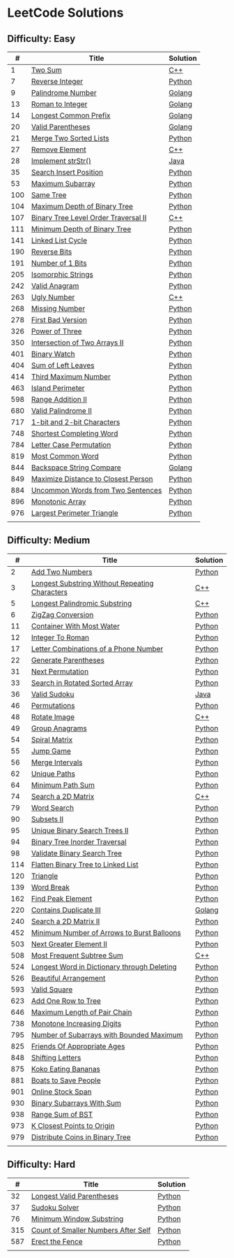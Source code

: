 # LeetCode Solutions

## Difficulty: Easy

| # | Title | Solution |
|---| ----- | -------- |
|1|[Two Sum](https://leetcode.com/problems/two-sum/description/)|[C++](https://github.com/hsuanhauliu/leetcode-solutions/tree/master/easy/two-sum)|
|7|[Reverse Integer](https://leetcode.com/problems/reverse-integer/)|[Python](https://github.com/hsuanhauliu/leetcode-solutions/tree/master/easy/reverse-integer)|
|9|[Palindrome Number](https://leetcode.com/problems/palindrome-number/)|[Golang](https://github.com/hsuanhauliu/leetcode-solutions/tree/master/easy/palindrome-number)|
|13|[Roman to Integer](https://leetcode.com/problems/roman-to-integer/)|[Golang](https://github.com/hsuanhauliu/leetcode-solutions/tree/master/easy/roman-to-integer)|
|14|[Longest Common Prefix](https://leetcode.com/problems/longest-common-prefix/)|[Golang](https://github.com/hsuanhauliu/leetcode-solutions/tree/master/easy/longest-common-prefix)|
|20|[Valid Parentheses](https://leetcode.com/problems/valid-parentheses/)|[Golang](https://github.com/hsuanhauliu/leetcode-solutions/tree/master/easy/valid-parentheses)|
|21|[Merge Two Sorted Lists](https://leetcode.com/problems/merge-two-sorted-lists/)|[Python](https://github.com/hsuanhauliu/leetcode-solutions/tree/master/easy/merge-two-sorted-lists)|
|27|[Remove Element](https://leetcode.com/problems/remove-element/)|[C++](https://github.com/hsuanhauliu/leetcode-solutions/tree/master/easy/remove-element)|
|28|[Implement strStr()](https://leetcode.com/problems/implement-strstr/description/)|[Java](https://github.com/hsuanhauliu/leetcode-solutions/tree/master/easy/implement-strStr)|
|35|[Search Insert Position](https://leetcode.com/problems/search-insert-position/)|[Python](https://github.com/hsuanhauliu/leetcode-solutions/tree/master/easy/search-insert-position)|
|53|[Maximum Subarray](https://leetcode.com/problems/maximum-subarray/)|[Python](https://github.com/hsuanhauliu/leetcode-solutions/tree/master/easy/maximum-subarray)|
|100|[Same Tree](https://leetcode.com/problems/same-tree/)|[Python](https://github.com/hsuanhauliu/leetcode-solutions/tree/master/easy/same-tree)|
|104|[Maximum Depth of Binary Tree](https://leetcode.com/problems/maximum-depth-of-binary-tree/description/)|[Python](https://github.com/hsuanhauliu/leetcode-solutions/tree/master/easy/maximum-depth-of-binary-tree)|
|107|[Binary Tree Level Order Traversal II](https://leetcode.com/problems/binary-tree-level-order-traversal-ii/description/)|[C++](https://github.com/hsuanhauliu/leetcode-solutions/tree/master/easy/binary-tree-level-order-traversal-II)|
|111|[Minimum Depth of Binary Tree](https://leetcode.com/problems/minimum-depth-of-binary-tree/description/)|[Python](https://github.com/hsuanhauliu/leetcode-solutions/tree/master/easy/minimum-depth-of-binary-tree)|
|141|[Linked List Cycle](https://leetcode.com/problems/linked-list-cycle/)|[Python](https://github.com/hsuanhauliu/leetcode-solutions/tree/master/easy/linked-list-cycle)|
|190|[Reverse Bits](https://leetcode.com/problems/reverse-bits/)|[Python](https://github.com/hsuanhauliu/leetcode-solutions/tree/master/easy/reverse-bits)|
|191|[Number of 1 Bits](https://leetcode.com/problems/number-of-1-bits/)|[Python](https://github.com/hsuanhauliu/leetcode-solutions/tree/master/easy/number-of-1-bits)|
|205|[Isomorphic Strings](https://leetcode.com/problems/isomorphic-strings/)|[Python](https://github.com/hsuanhauliu/leetcode-solutions/tree/master/easy/isomorphic-strings)|
|242|[Valid Anagram](https://leetcode.com/problems/valid-anagram/)|[Python](https://github.com/hsuanhauliu/leetcode-solutions/tree/master/easy/valid-anagram)|
|263|[Ugly Number](https://leetcode.com/problems/ugly-number/description/)|[C++](https://github.com/hsuanhauliu/leetcode-solutions/tree/master/easy/ugly-number)|
|268|[Missing Number](https://leetcode.com/problems/missing-number/)|[Python](https://github.com/hsuanhauliu/leetcode-solutions/tree/master/easy/missing-number)|
|278|[First Bad Version](https://leetcode.com/problems/first-bad-version/)|[Python](https://github.com/hsuanhauliu/leetcode-solutions/tree/master/easy/first-bad-version)|
|326|[Power of Three](https://leetcode.com/problems/power-of-three/)|[Python](https://github.com/hsuanhauliu/leetcode-solutions/tree/master/easy/power-of-three)|
|350|[Intersection of Two Arrays II](https://leetcode.com/problems/intersection-of-two-arrays-ii/)|[Python](https://github.com/hsuanhauliu/leetcode-solutions/tree/master/easy/intersection-of-two-arrays-ii)|
|401|[Binary Watch](https://leetcode.com/problems/binary-watch/)|[Python](https://github.com/hsuanhauliu/leetcode-solutions/tree/master/easy/binary-watch)|
|404|[Sum of Left Leaves](https://leetcode.com/problems/sum-of-left-leaves/)|[Python](https://github.com/hsuanhauliu/leetcode-solutions/tree/master/easy/sum-of-left-leaves)|
|414|[Third Maximum Number](https://leetcode.com/problems/third-maximum-number/)|[Python](https://github.com/hsuanhauliu/leetcode-solutions/tree/master/easy/third-maximum-number)|
|463|[Island Perimeter](https://leetcode.com/problems/island-perimeter/)|[Python](https://github.com/hsuanhauliu/leetcode-solutions/tree/master/easy/island-perimeter)|
|598|[Range Addition II](https://leetcode.com/problems/range-addition-ii/)|[Python](https://github.com/hsuanhauliu/leetcode-solutions/tree/master/easy/range-addition-ii)|
|680|[Valid Palindrome II](https://leetcode.com/problems/valid-palindrome-ii/)|[Python](https://github.com/hsuanhauliu/leetcode-solutions/tree/master/easy/valid-palindrome-ii)|
|717|[1-bit and 2-bit Characters](https://leetcode.com/problems/1-bit-and-2-bit-characters/)|[Python](https://github.com/hsuanhauliu/leetcode-solutions/tree/master/easy/1-bit-and-2-bit-characters/)|
|748|[Shortest Completing Word](https://leetcode.com/problems/shortest-completing-word/)|[Python](https://github.com/hsuanhauliu/leetcode-solutions/tree/master/easy/shortest-completing-word)|
|784|[Letter Case Permutation](https://leetcode.com/problems/letter-case-permutation/)|[Python](https://github.com/hsuanhauliu/leetcode-solutions/tree/master/easy/letter-case-permutation)|
|819|[Most Common Word](https://leetcode.com/problems/most-common-word/)|[Python](https://github.com/hsuanhauliu/leetcode-solutions/tree/master/easy/most-common-word)|
|844|[Backspace String Compare](https://leetcode.com/problems/backspace-string-compare/description/)|[Golang](https://github.com/hsuanhauliu/leetcode-solutions/tree/master/easy/backspace-string-compare)|
|849|[Maximize Distance to Closest Person](https://leetcode.com/problems/maximize-distance-to-closest-person/description/)|[Python](https://github.com/hsuanhauliu/leetcode-solutions/tree/master/easy/max-distance-to-closest-person)|
|884|[Uncommon Words from Two Sentences](https://leetcode.com/problems/uncommon-words-from-two-sentences/description/)|[Python](https://github.com/hsuanhauliu/leetcode-solutions/tree/master/easy/uncommon-words-from-two-sentences)|
|896|[Monotonic Array](https://leetcode.com/problems/monotonic-array/)|[Python](https://github.com/hsuanhauliu/leetcode-solutions/tree/master/easy/monotonic-array)|
|976|[Largest Perimeter Triangle](https://leetcode.com/problems/largest-perimeter-triangle/)|[Python](https://github.com/hsuanhauliu/leetcode-solutions/tree/master/easy/largest-perimeter-triangle)|
||[]()|[]()|

## Difficulty: Medium

| # | Title | Solution |
|---| ----- | -------- |
|2|[Add Two Numbers](https://leetcode.com/problems/add-two-numbers/description/)|[Python](https://github.com/hsuanhauliu/leetcode-solutions/tree/master/medium/add-two-numbers)|
|3|[Longest Substring Without Repeating Characters](https://leetcode.com/problems/longest-substring-without-repeating-characters/)|[C++](https://github.com/hsuanhauliu/leetcode-solutions/tree/master/medium/longest-substring-without-repeating-characters)|
|5|[Longest Palindromic Substring](https://leetcode.com/problems/longest-palindromic-substring/)|[C++](https://github.com/hsuanhauliu/leetcode-solutions/tree/master/medium/longest-palindromic-substring)|
|6|[ZigZag Conversion](https://leetcode.com/problems/zigzag-conversion/description/)|[Python](https://github.com/hsuanhauliu/leetcode-solutions/tree/master/medium/zigzag-conversion)|
|11|[Container With Most Water](https://leetcode.com/problems/container-with-most-water/)|[Python](https://github.com/hsuanhauliu/leetcode-solutions/tree/master/medium/container-with-most-water)|
|12|[Integer To Roman](https://leetcode.com/problems/integer-to-roman/)|[Python](https://github.com/hsuanhauliu/leetcode-solutions/tree/master/medium/integer-to-roman)|
|17|[Letter Combinations of a Phone Number](https://leetcode.com/problems/letter-combinations-of-a-phone-number/)|[Python](https://github.com/hsuanhauliu/leetcode-solutions/tree/master/medium/letter-combinations-of-a-phone-number)|
|22|[Generate Parentheses](https://leetcode.com/problems/generate-parentheses/)|[Python](https://github.com/hsuanhauliu/leetcode-solutions/tree/master/medium/generate-parentheses)|
|31|[Next Permutation](https://leetcode.com/problems/next-permutation/description/)|[Python](https://github.com/hsuanhauliu/leetcode-solutions/tree/master/medium/next-permutation)|
|33|[Search in Rotated Sorted Array](https://leetcode.com/problems/search-in-rotated-sorted-array/description/)|[Python](https://github.com/hsuanhauliu/leetcode-solutions/tree/master/medium/search-in-rotated-sorted-array)|
|36|[Valid Sudoku](https://leetcode.com/problems/valid-sudoku/description/)|[Java](https://github.com/hsuanhauliu/leetcode-solutions/tree/master/medium/valid-sudoku)|
|46|[Permutations](https://leetcode.com/problems/permutations/)|[Python](https://github.com/hsuanhauliu/leetcode-solutions/tree/master/medium/permutations)|
|48|[Rotate Image](https://leetcode.com/problems/rotate-image/description/)|[C++](https://github.com/hsuanhauliu/leetcode-solutions/tree/master/medium/rotate-image)|
|49|[Group Anagrams](https://leetcode.com/problems/group-anagrams/)|[Python](https://github.com/hsuanhauliu/leetcode-solutions/tree/master/medium/group-anagrams)|
|54|[Spiral Matrix](https://leetcode.com/problems/spiral-matrix/)|[Python](https://github.com/hsuanhauliu/leetcode-solutions/tree/master/medium/spiral-matrix)|
|55|[Jump Game](https://leetcode.com/problems/jump-game/)|[Python](https://github.com/hsuanhauliu/leetcode-solutions/tree/master/medium/jump-game)|
|56|[Merge Intervals](https://leetcode.com/problems/merge-intervals/)|[Python](https://github.com/hsuanhauliu/leetcode-solutions/tree/master/medium/merge-intervals)|
|62|[Unique Paths](https://leetcode.com/problems/unique-paths/)|[Python](https://github.com/hsuanhauliu/leetcode-solutions/tree/master/medium/unique-paths)|
|64|[Minimum Path Sum](https://leetcode.com/problems/minimum-path-sum/)|[Python](https://github.com/hsuanhauliu/leetcode-solutions/tree/master/medium/minimum-path-sum)|
|74|[Search a 2D Matrix](https://leetcode.com/problems/search-a-2d-matrix/description/)|[C++](https://github.com/hsuanhauliu/leetcode-solutions/tree/master/medium/search-a-2d-matrix)|
|79|[Word Search](https://leetcode.com/problems/word-search/)|[Python](https://github.com/hsuanhauliu/leetcode-solutions/tree/master/medium/word-search)|
|90|[Subsets II](https://leetcode.com/problems/subsets-ii/)|[Python](https://github.com/hsuanhauliu/leetcode-solutions/tree/master/medium/subsetsII)|
|95|[Unique Binary Search Trees II](https://leetcode.com/problems/unique-binary-search-trees-ii/)|[Python](https://github.com/hsuanhauliu/leetcode-solutions/tree/master/medium/unique-binary-search-trees-ii)|
|94|[Binary Tree Inorder Traversal](https://leetcode.com/problems/binary-tree-inorder-traversal/)|[Python](https://github.com/hsuanhauliu/leetcode-solutions/tree/master/medium/binary-tree-inorder-traversal)|
|98|[Validate Binary Search Tree](https://leetcode.com/problems/validate-binary-search-tree/)|[Python](https://github.com/hsuanhauliu/leetcode-solutions/tree/master/medium/validate-binary-search-tree)|
|114|[Flatten Binary Tree to Linked List](https://leetcode.com/problems/flatten-binary-tree-to-linked-list/)|[Python](https://github.com/hsuanhauliu/leetcode-solutions/tree/master/medium/flatten-binary-tree-to-linked-list)|
|120|[Triangle](https://leetcode.com/problems/triangle/)|[Python](https://github.com/hsuanhauliu/leetcode-solutions/tree/master/medium/triangle)|
|139|[Word Break](https://leetcode.com/problems/word-break/)|[Python](https://github.com/hsuanhauliu/leetcode-solutions/tree/master/medium/word-break)|
|162|[Find Peak Element](https://leetcode.com/problems/find-peak-element/)|[Python](https://github.com/hsuanhauliu/leetcode-solutions/tree/master/medium/find-peak-element/)|
|220|[Contains Duplicate III](https://leetcode.com/problems/contains-duplicate-iii/description/)|[Golang](https://github.com/hsuanhauliu/leetcode-solutions/tree/master/medium/contains-duplicate-iii)|
|240|[Search a 2D Matrix II](https://leetcode.com/problems/search-a-2d-matrix-ii/)|[Python](https://github.com/hsuanhauliu/leetcode-solutions/tree/master/medium/search-a-2d-matrix-ii)
|452|[Minimum Number of Arrows to Burst Balloons](https://leetcode.com/problems/minimum-number-of-arrows-to-burst-balloons/description/)|[Python](https://github.com/hsuanhauliu/leetcode-solutions/tree/master/medium/minimum-number-of-arrows-to-burst-balloons)|
|503|[Next Greater Element II](https://leetcode.com/problems/next-greater-element-ii/)|[Python](https://github.com/hsuanhauliu/leetcode-solutions/tree/master/medium/next-greater-element-ii)|
|508|[Most Frequent Subtree Sum](https://leetcode.com/problems/most-frequent-subtree-sum/)|[C++](https://github.com/hsuanhauliu/leetcode-solutions/tree/master/medium/most-frequent-subtree-sum)|
|524|[Longest Word in Dictionary through Deleting](https://leetcode.com/problems/longest-word-in-dictionary-through-deleting/)|[Python](ttps://github.com/hsuanhauliu/leetcode-solutions/tree/master/medium/longest-word-in-dictionary-through-deleting)|
|526|[Beautiful Arrangement](https://leetcode.com/problems/beautiful-arrangement/)|[Python](https://github.com/hsuanhauliu/leetcode-solutions/tree/master/medium/beautiful-arrangement)|
|593|[Valid Square](https://leetcode.com/problems/valid-square/)|[Python](https://github.com/hsuanhauliu/leetcode-solutions/tree/master/medium/valid-square)|
|623|[Add One Row to Tree](https://leetcode.com/problems/add-one-row-to-tree/)|[Python](https://github.com/hsuanhauliu/leetcode-solutions/tree/master/medium/add-one-row-to-tree)|
|646|[Maximum Length of Pair Chain](https://leetcode.com/problems/maximum-length-of-pair-chain/)|[Python](https://github.com/hsuanhauliu/leetcode-solutions/tree/master/medium/maximum-length-of-pair-chain)|
|738|[Monotone Increasing Digits](https://leetcode.com/problems/monotone-increasing-digits/)|[Python](https://github.com/hsuanhauliu/leetcode-solutions/tree/master/medium/monotone-increasing-digits)|
|795|[Number of Subarrays with Bounded Maximum](https://leetcode.com/problems/number-of-subarrays-with-bounded-maximum/)|[Python](https://github.com/hsuanhauliu/leetcode-solutions/tree/master/medium/number-of-subarrays-with-bounded-maximum)|
|825|[Friends Of Appropriate Ages](https://leetcode.com/problems/friends-of-appropriate-ages/)|[Python](https://github.com/hsuanhauliu/leetcode-solutions/tree/master/medium/friends-of-appropriate-ages)|
|848|[Shifting Letters](https://leetcode.com/problems/shifting-letters/description/)|[Python](https://github.com/hsuanhauliu/leetcode-solutions/tree/master/medium/shifting-letters)|
|875|[Koko Eating Bananas](https://leetcode.com/problems/koko-eating-bananas/)|[Python](https://github.com/hsuanhauliu/leetcode-solutions/tree/master/medium/koko-eating-bananas)|
|881|[Boats to Save People](https://leetcode.com/problems/boats-to-save-people/)|[Python](https://github.com/hsuanhauliu/leetcode-solutions/tree/master/medium/boats-to-save-people)|
|901|[Online Stock Span](https://leetcode.com/problems/online-stock-span/)|[Python](https://github.com/hsuanhauliu/leetcode-solutions/tree/master/medium/online-stock-span)|
|930|[Binary Subarrays With Sum](https://leetcode.com/problems/binary-subarrays-with-sum/)|[Python](https://github.com/hsuanhauliu/leetcode-solutions/tree/master/medium/binary-subarrays-with-sum)|
|938|[Range Sum of BST](https://leetcode.com/problems/range-sum-of-bst/)|[Python](https://github.com/hsuanhauliu/leetcode-solutions/tree/master/medium/range-sum-of-bst)|
|973|[K Closest Points to Origin](https://leetcode.com/problems/k-closest-points-to-origin/)|[Python](https://github.com/hsuanhauliu/leetcode-solutions/tree/master/medium/k-closest-points-to-origin)|
|979|[Distribute Coins in Binary Tree](https://leetcode.com/problems/distribute-coins-in-binary-tree)|[Python](https://github.com/hsuanhauliu/leetcode-solutions/tree/master/medium/distribute-coins-in-binary-tree)|
||[]()|[]()|

## Difficulty: Hard

| # | Title | Solution |
|---| ----- | -------- |
|32|[Longest Valid Parentheses](https://leetcode.com/problems/longest-valid-parentheses/)|[Python](https://github.com/hsuanhauliu/leetcode-solutions/tree/master/hard/longest-valid-parentheses)|
|37|[Sudoku Solver](https://leetcode.com/problems/sudoku-solver/description/)|[Python](https://github.com/hsuanhauliu/leetcode-solutions/tree/master/hard/sudoku-solver)|
|76|[Minimum Window Substring](https://leetcode.com/problems/minimum-window-substring/)|[Python](https://github.com/hsuanhauliu/leetcode-solutions/tree/master/hard/minimum-window-substring)|
|315|[Count of Smaller Numbers After Self](https://leetcode.com/problems/count-of-smaller-numbers-after-self/)|[Python](https://github.com/hsuanhauliu/leetcode-solutions/tree/master/hard/count-of-smaller-numbers-after-self)|
|587|[Erect the Fence](https://leetcode.com/problems/erect-the-fence/description/)|[Python](https://github.com/hsuanhauliu/leetcode-solutions/tree/master/hard/erect-the-fence)|
||[]()|[]()|
